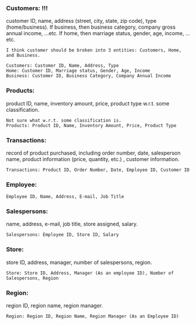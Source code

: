 ### Customers: !!!
 customer ID, name, address (street, city, state, zip code), type (home/business). If business, then business category, company gross annual income, …etc. If home, then marriage status, gender, age, income, …etc.

    I think customer should be broken into 3 entities: Customers, Home, and Business.

    Customers: Customer ID, Name, Address, Type
    Home: Customer ID, Marriage status, Gender, Age, Income
    Business: Customer ID, Business Category, Company Annual Income 

### Products:
 product ID, name, inventory amount, price, product type w.r.t. some classification.

    Not sure what w.r.t. some classification is.
    Products: Product ID, Name, Inventory Amount, Price, Product Type

### Transactions: 
record of product purchased, including order number, date, salesperson name, product information (price, quantity, etc.)
, customer information.

    Transactions: Product ID, Order Number, Date, Employee ID, Customer ID

### Employee:
    Employee ID, Name, Address, E-mail, Job Title

### Salespersons: 
name, address, e-mail, job title, store assigned, salary.

    Salespersons: Employee ID, Store ID, Salary

### Store: 
store ID, address, manager, number of salespersons, region.

    Store: Store ID, Address, Manager (As an employee ID), Number of Salespersons, Region


### Region: 
region ID, region name, region manager.

    Region: Region ID, Region Name, Region Manager (As an Employee ID)

